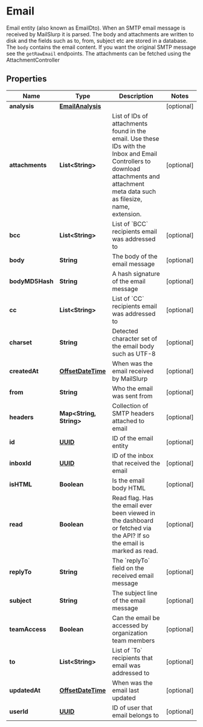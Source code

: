 

# Email

Email entity (also known as EmailDto). When an SMTP email message is received by MailSlurp it is parsed. The body and attachments are written to disk and the fields such as to, from, subject etc are stored in a database. The `body` contains the email content. If you want the original SMTP message see the `getRawEmail` endpoints. The attachments can be fetched using the AttachmentController
## Properties

Name | Type | Description | Notes
------------ | ------------- | ------------- | -------------
**analysis** | [**EmailAnalysis**](EmailAnalysis) |  |  [optional]
**attachments** | **List&lt;String&gt;** | List of IDs of attachments found in the email. Use these IDs with the Inbox and Email Controllers to download attachments and attachment meta data such as filesize, name, extension. |  [optional]
**bcc** | **List&lt;String&gt;** | List of &#x60;BCC&#x60; recipients email was addressed to |  [optional]
**body** | **String** | The body of the email message |  [optional]
**bodyMD5Hash** | **String** | A hash signature of the email message |  [optional]
**cc** | **List&lt;String&gt;** | List of &#x60;CC&#x60; recipients email was addressed to |  [optional]
**charset** | **String** | Detected character set of the email body such as UTF-8 |  [optional]
**createdAt** | [**OffsetDateTime**](OffsetDateTime) | When was the email received by MailSlurp |  [optional]
**from** | **String** | Who the email was sent from |  [optional]
**headers** | **Map&lt;String, String&gt;** | Collection of SMTP headers attached to email |  [optional]
**id** | [**UUID**](UUID) | ID of the email entity |  [optional]
**inboxId** | [**UUID**](UUID) | ID of the inbox that received the email |  [optional]
**isHTML** | **Boolean** | Is the email body HTML |  [optional]
**read** | **Boolean** | Read flag. Has the email ever been viewed in the dashboard or fetched via the API? If so the email is marked as read. |  [optional]
**replyTo** | **String** | The &#x60;replyTo&#x60; field on the received email message |  [optional]
**subject** | **String** | The subject line of the email message |  [optional]
**teamAccess** | **Boolean** | Can the email be accessed by organization team members |  [optional]
**to** | **List&lt;String&gt;** | List of &#x60;To&#x60; recipients that email was addressed to |  [optional]
**updatedAt** | [**OffsetDateTime**](OffsetDateTime) | When was the email last updated |  [optional]
**userId** | [**UUID**](UUID) | ID of user that email belongs to |  [optional]



